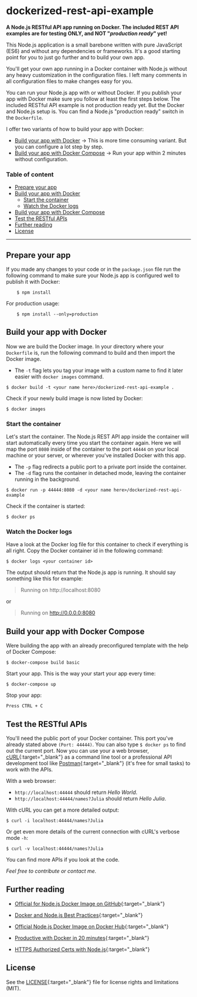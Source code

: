 # dockerized-rest-api-example

**A Node.js RESTful API app running on Docker. The included REST API examples are for testing ONLY, and NOT "*production ready*" yet!**

This Node.js application is a small barebone written with pure JavaScript (ES6) and without any dependencies or frameworks. It's a good starting point for you to just go further and to build your own app.

You'll get your own app running in a Docker container with Node.js without any heavy customization in the configuration files. I left many comments in all configuration files to make changes easy for you.

You can run your Node.js app with or without Docker. If you publish your app with Docker make sure you follow at least the first steps below. The included RESTful API example is not production ready yet. But the Docker and Node.js setup is. You can find a Node.js "production ready" switch in the `Dockerfile`.

I offer two variants of how to build your app with Docker:
- [Build your app with Docker](#build-your-app-with-docker) -> This is more time consuming variant. But you can configure a lot step by step.
- [Build your app with Docker Compose](#build-your-app-with-docker-compose) -> Run your app within 2 minutes without configuration.

### Table of content

- [Prepare your app](#prepare-your-app)
- [Build your app with Docker](#build-your-app-with-docker)
    - [Start the container](#start-the-container)
    - [Watch the Docker logs](#watch-the-docker-logs)
- [Build your app with Docker Compose](#build-your-app-with-docker-compose)
- [Test the RESTful APIs](#test-the-restful-apis)
- [Further reading](#further-reading)
- [License](#license)

----

## Prepare your app

If you made any changes to your code or in the `package.json` file run the following command to make sure your Node.js app is configured well to publish it with Docker:

~~~
    $ npm install
~~~

For production usage:

~~~
    $ npm install --only=production
~~~

## Build your app with Docker

Now we are build the Docker image. In your directory where your `Dockerfile` is, run the following command to build and then import the Docker image.

- The `-t` flag lets you tag your image with a custom name to find it later easier with `docker images` command.

~~~
$ docker build -t <your name here>/dockerized-rest-api-example .
~~~

Check if your newly build image is now listed by Docker:

~~~
$ docker images
~~~

### Start the container

Let's start the container. The Node.js REST API app inside the container will start automatically every time you start the container again. Here we will map the port `8080` inside of the container to the port `44444` on your local machine or your server, or wherever you've installed Docker with this app.

- The `-p` flag redirects a public port to a private port inside the container.
- The `-d` flag runs the container in detached mode, leaving the container running in the background.

~~~
$ docker run -p 44444:8080 -d <your name here>/dockerized-rest-api-example
~~~

Check if the container is started:

~~~
$ docker ps
~~~

### Watch the Docker logs

Have a look at the Docker log file for this container to check if everything is all right. Copy the Docker container id in the following command:

~~~
$ docker logs <your container id>
~~~

The output should return that the Node.js app is running. It should say something like this for example:

> Running on http://localhost:8080

or

> Running on http://0.0.0.0:8080

## Build your app with Docker Compose

Were building the app with an already preconfigured template with the help of Docker Compose:

~~~
$ docker-compose build basic
~~~

Start your app. This is the way your start your app every time:

~~~
$ docker-compose up
~~~

Stop your app:
~~~
Press CTRL + C
~~~

## Test the RESTful APIs

You'll need the public port of your Docker container. This port you've already stated above `(Port: 44444)`. You can also type `$ docker ps` to find out the current port. Now you can use your a web browser, [cURL](https://curl.haxx.se/){:target="_blank"} as a command line tool or a professional API development tool like [Postman](https://www.getpostman.com/){:target="_blank"} (it's free for small tasks) to work with the APIs.

With a web browser:
- `http://localhost:44444` should return *Hello World*.
- `http://localhost:44444/names?Julia` should return *Hello Julia*.

With cURL you can get a more detailed output:
~~~
$ curl -i localhost:44444/names?Julia
~~~

Or get even more details of the current connection with cURL's verbose mode `-h`:

~~~
$ curl -v localhost:44444/names?Julia
~~~

You can find more APIs if you look at the code.

*Feel free to contribute or contact me.*

## Further reading

- [Official for Node.js Docker Image on GitHub](https://github.com/nodejs/docker-node){:target="_blank"}
- [Docker and Node.js Best Practices](https://github.com/nodejs/docker-node/blob/master/docs/BestPractices.md){:target="_blank"}
- [Official Node.js Docker Image on Docker Hub](https://hub.docker.com/_/node/){:target="_blank"}
- [Productive with Docker in 20 minutes](https://engineering.circle.com/productive-with-docker-in-20-minutes-8997297a35bb){:target="_blank"}

- [HTTPS Authorized Certs with Node.js](https://engineering.circle.com/https-authorized-certs-with-node-js-315e548354a2){:target="_blank"}

## License

See the [LICENSE](LICENSE){:target="_blank"} file for license rights and limitations (MIT).